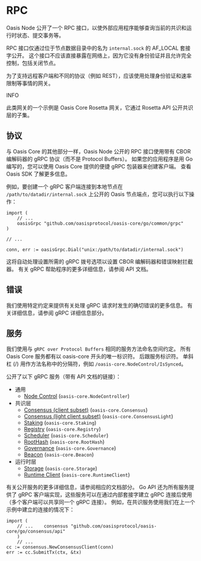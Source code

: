 # RPC

Oasis Node 公开了一个 RPC 接口，以使外部应用程序能够查询当前的共识和运行时状态、提交事务等。

RPC 接口仅通过位于节点数据目录中的名为 `internal.sock` 的 AF_LOCAL 套接字公开。 这个接口不应该直接暴露在网络上，因为它没有身份验证并且允许完全控制，包括关闭节点。

为了支持远程客户端和不同的协议（例如 REST），应该使用处理身份验证和速率限制等事情的网关。

INFO

此类网关的一个示例是 Oasis Core Rosetta 网关，它通过 Rosetta API 公开共识层的子集。

## 协议

与 Oasis Core 的其他部分一样，Oasis Node 公开的 RPC 接口使用带有 CBOR 编解码器的 gRPC 协议（而不是 Protocol Buffers）。 如果您的应用程序是用 Go 编写的，您可以使用 Oasis Core 提供的便捷 gRPC 包装器来创建客户端。 查看 Oasis SDK 了解更多信息。

例如，要创建一个 gRPC 客户端连接到本地节点在 `/path/to/datadir/internal.sock` 上公开的 Oasis 节点端点，您可以执行以下操作：

```
import (
    // ...
    oasisGrpc "github.com/oasisprotocol/oasis-core/go/common/grpc"
)

// ...

conn, err := oasisGrpc.Dial("unix:/path/to/datadir/internal.sock")

```

这将自动处理设置所需的 gRPC 拨号选项以设置 CBOR 编解码器和错误映射拦截器。 有关 gRPC 帮助程序的更多详细信息，请参阅 API 文档。

## 错误

我们使用特定约定来提供有关处理 gRPC 请求时发生的确切错误的更多信息。 有关详细信息，请参阅 gRPC 详细信息部分。

## 服务

我们使用与 `gRPC over Protocol Buffers` 相同的服务方法命名空间约定。 所有 Oasis Core 服务都有以 oasis-core 开头的唯一标识符。 后跟服务标识符。 单斜杠 (/) 用作方法名称中的分隔符，例如 `/oasis-core.NodeControl/IsSynced`。

公开了以下 gRPC 服务（带有 API 文档的链接）：

- 通用
    - [Node Control](https://pkg.go.dev/github.com/oasisprotocol/oasis-core/go/control/api?tab=doc#NodeController) (`oasis-core.NodeController`)
- 共识层
    - [Consensus (client subset)](https://pkg.go.dev/github.com/oasisprotocol/oasis-core/go/consensus/api?tab=doc#ClientBackend) (`oasis-core.Consensus`)
    - [Consensus (light client subset)](https://pkg.go.dev/github.com/oasisprotocol/oasis-core/go/consensus/api?tab=doc#LightClientBackend) (`oasis-core.ConsensusLight`)
    - [Staking](https://pkg.go.dev/github.com/oasisprotocol/oasis-core/go/staking/api?tab=doc#Backend) (`oasis-core.Staking`)
    - [Registry](https://pkg.go.dev/github.com/oasisprotocol/oasis-core/go/registry/api?tab=doc#Backend) (`oasis-core.Registry`)
    - [Scheduler](https://pkg.go.dev/github.com/oasisprotocol/oasis-core/go/scheduler/api?tab=doc#Backend) (`oasis-core.Scheduler`)
    - [RootHash](https://pkg.go.dev/github.com/oasisprotocol/oasis-core/go/roothash/api?tab=doc#Backend) (`oasis-core.RootHash`)
    - [Governance](https://pkg.go.dev/github.com/oasisprotocol/oasis-core/go/governance/api?tab=doc#Backend) (`oasis-core.Governance`)
    - [Beacon](https://pkg.go.dev/github.com/oasisprotocol/oasis-core/go/beacon/api?tab=doc#Backend) (`oasis-core.Beacon`)
- 运行时层
    - [Storage](https://pkg.go.dev/github.com/oasisprotocol/oasis-core/go/storage/api?tab=doc#Backend) (`oasis-core.Storage`)
    - [Runtime Client](https://pkg.go.dev/github.com/oasisprotocol/oasis-core/go/runtime/client/api?tab=doc#RuntimeClient) (`oasis-core.RuntimeClient`)

有关公开服务的更多详细信息，请参阅相应的文档部分。 Go API 还为所有服务提供了 gRPC 客户端实现，这些服务可以在通过内部套接字建立 gRPC 连接后使用（多个客户端可以共享同一个 gRPC 连接）。 例如，在共识服务使用我们在上一个示例中建立的连接的情况下：

```
import (
    // ...    consensus "github.com/oasisprotocol/oasis-core/go/consensus/api"
    )
    // ...
cc := consensus.NewConsensusClient(conn)
err := cc.SubmitTx(ctx, &tx)
```